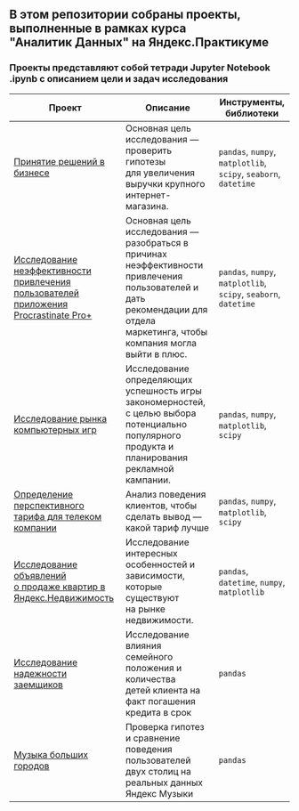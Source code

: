 <h2 align="left">В этом репозитории собраны проекты, выполненные в рамках курса <br /> "Аналитик Данных" на Яндекс.Практикуме</a> 
<h3 align="left">Проекты  представляют собой тетради Jupyter Notebook .ipynb с описанием цели и задач исследования </h3>

| Проект                           |Описание                |Инструменты, библиотеки |
| -------------                    |-------------           | -------------          |     
| [Принятие решений в бизнесе](https://github.com/angolechka/portfolio/blob/356b810ad8351607b78888aef82446642ffa47b9/%D0%9F%D1%80%D0%B8%D0%BD%D1%8F%D1%82%D0%B8%D0%B5%20%D1%80%D0%B5%D1%88%D0%B5%D0%BD%D0%B8%D0%B8%CC%86%20%D0%B2%20%D0%B1%D0%B8%D0%B7%D0%BD%D0%B5%D1%81%D0%B5.ipynb)|Основная цель исследования — проверить гипотезы <br /> для увеличения выручки крупного интернет-магазина. |`pandas`, `numpy`, `matplotlib`, `scipy`, `seaborn`, `datetime`|
| [Исследование неэффективности привлечения пользователей приложения Procrastinate Pro+](https://github.com/angolechka/portfolio/blob/main/%D0%98%D1%81%D1%81%D0%BB%D0%B5%D0%B4%D0%BE%D0%B2%D0%B0%D0%BD%D0%B8%D0%B5%20%D0%BD%D0%B5%D1%8D%D1%84%D1%84%D0%B5%D0%BA%D1%82%D0%B8%D0%B2%D0%BD%D0%BE%D1%81%D1%82%D0%B8%20%D0%BF%D1%80%D0%B8%D0%B2%D0%BB%D0%B5%D1%87%D0%B5%D0%BD%D0%B8%D1%8F%20%D0%BF%D0%BE%D0%BB%D1%8C%D0%B7%D0%BE%D0%B2%D0%B0%D1%82%D0%B5%D0%BB%D0%B5%D0%B9%20%D0%BF%D1%80%D0%B8%D0%BB%D0%BE%D0%B6%D0%B5%D0%BD%D0%B8%D1%8F%20Procrastinate%20Pro%2B.ipynb)|Основная цель исследования — разобраться в причинах <br /> неэффективности привлечения пользователей и дать рекомендации для отдела маркетинга, чтобы компания могла выйти в плюс. |`pandas`, `numpy`, `matplotlib`, `scipy`, `seaborn`, `datetime`|
| [Исследование рынка компьютерных игр](https://github.com/angolechka/portfolio/blob/main/%D0%A1%D0%B1%D0%BE%D1%80%D0%BD%D1%8B%D0%B9%20%D0%BF%D1%80%D0%BE%D0%B5%D0%BA%D1%82_%D0%9A%D0%BE%D0%BC%D0%BF%D1%8C%D1%8E%D1%82%D0%B5%D1%80%D0%BD%D1%8B%D0%B5%20%D0%B8%D0%B3%D1%80%D1%8B.ipynb)|Исследование определяющих успешность игры <br /> закономерностей, с целью выбора потенциально популярного продукта и планирования рекламной кампании. |`pandas`, `numpy`, `matplotlib`, `scipy`|
| [Определение перспективного <br /> тарифа для телеком компании](https://github.com/angolechka/portfolio/blob/main/%D0%9F%D1%80%D0%BE%D0%B5%D0%BA%D1%82_%D0%A1%D1%82%D0%B0%D1%82%D0%B8%D1%81%D1%82%D0%B8%D1%87%D0%B5%D1%81%D0%BA%D0%B8%D0%B9%20%D0%B0%D0%BD%D0%B0%D0%BB%D0%B8%D0%B7%20%D0%B4%D0%B0%D0%BD%D0%BD%D1%8B%D1%85.ipynb)|Анализ поведения клиентов, чтобы сделать вывод — какой тариф лучше |`pandas`, `numpy`, `matplotlib`, `scipy`|
| [Исследование объявлений <br /> о продаже квартир в Яндекс.Недвижимость](https://github.com/angolechka/portfolio/blob/main/%D0%98%D1%81%D1%81%D0%BB%D0%B5%D0%B4%D0%BE%D0%B2%D0%B0%D0%BD%D0%B8%D0%B5%20%D0%BE%D0%B1%D1%8A%D1%8F%D0%B2%D0%BB%D0%B5%D0%BD%D0%B8%D0%B9%20%D0%BE%20%D0%BF%D1%80%D0%BE%D0%B4%D0%B0%D0%B6%D0%B5%20%D0%BA%D0%B2%D0%B0%D1%80%D1%82%D0%B8%D1%80.ipynb) | Исследование интересных особенностей и зависимости, которые существуют <br /> на рынке недвижимости.      | `pandas`, `datetime`, `numpy`, `matplotlib` |
| [Исследование надежности <br /> заемщиков](https://github.com/angolechka/portfolio/blob/main/%D0%98%D1%81%D1%81%D0%BB%D0%B5%D0%B4%D0%BE%D0%B2%D0%B0%D0%BD%D0%B8%D0%B5%20%D0%BD%D0%B0%D0%B4%D0%B5%D0%B6%D0%BD%D0%BE%D1%81%D1%82%D0%B8%20%D0%B7%D0%B0%D0%B5%D0%BC%D1%89%D0%B8%D0%BA%D0%BE%D0%B2.ipynb)| Исследование влияния семейного положения и количества <br /> детей клиента на факт погашения кредита в срок|`pandas`|   
| [Музыка больших городов](https://github.com/angolechka/portfolio/blob/main/%D0%9F%D1%80%D0%BE%D0%B5%D0%BA%D1%82_%D0%9C%D1%83%D0%B7%D1%8B%D0%BA%D0%B0%20%D0%B1%D0%BE%D0%BB%D1%8C%D1%88%D0%B8%D1%85%20%D0%B3%D0%BE%D1%80%D0%BE%D0%B4%D0%BE%D0%B2.ipynb)|Проверка гипотез и сравнение поведения пользователей <br /> двух столиц на реальных данных Яндекс Музыки |`pandas`|
      







